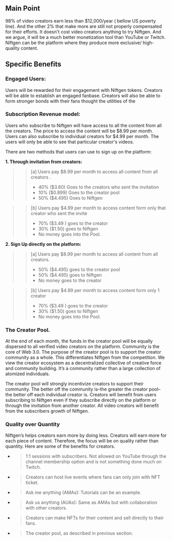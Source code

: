 ## Main Point

98% of video creators earn less than $12,000/year ( bellow US poverty line). And the other 2% that make more are still not properly compensated for their efforts. It doesn't cost video creators anything to try Niftgen. And we argue, it will be a much better monetization tool than YouTube or Twitch. Niftgen can be the platform where they produce more exclusive/ high-quality content.

## Specific Benefits

### Engaged Users:

Users will be rewarded for their engagement with Niftgen tokens. Creators will be able to establish an engaged fanbase. Creators will also be able to form stronger bonds with their fans thought the utilities of the

### Subscription Revenue model:

Users who subscribe to Niftgen will have access to all the content from all the creators. The price to access the content will be $8.99 per month. Users can also subscribe to individual creators for $4.99 per month. The users will only be able to see that particular creator's videos.

There are two methods that users can use to sign up on the platform:

**1. Through invitation from creators:**

> > [a] Users pay $8.99 per month to access all content from all creators .
> >
> > - 40% ($3.60) Goes to the creators who sent the invitation
> > - 10% ($0.899) Goes to the creator pool
> > - 50% ($4.495) Goes to Niftgen

> > [b] Users pay $4.99 per month to access content form only that creator who sent the invite
> >
> > - 70% ($3.49 ) goes to the creator
> > - 30% ($1.50) goes to Niftgen
> > - No money goes into the Pool.

**2. Sign Up directly on the platform:**

> > [a] Users pay $8.99 per month to access all content from all creators.
> >
> > - 50% ($4.495) goes to the creator pool
> > - 50% ($4.495) goes to Niftgen
> > - No money goes to the creator

> > [b] Users pay $4.99 per month to access content form only 1 creator
> >
> > - 70% ($3.49 ) goes to the creator
> > - 30% ($1.50) goes to Niftgen
> > - No money goes into the Pool.

### The Creator Pool.

At the end of each month, the funds in the creator pool will be equally dispersed to all verified video creators on the platform. Community is the core of Web 3.0. The purpose of the creator pool is to support the creator community as a whole. This differentiates Niftgen from the competition. We view the creator ecosystem as a decentralized collective of creative force and community building. It’s a community rather than a large collection of atomized individuals.

The creator pool will strongly incentivize creators to support their community. The better off the community is–the greater the creator pool–the better off each individual creator is. Creators will benefit from users subscribing to Niftgen even if they subscribe directly on the platform or through the invitation from another creator. All video creators will benefit from the subscribers growth of Niftgen.

### Quality over Quantity

Niftgen’s helps creators earn more by doing less. Creators will earn more for each piece of content. Therefore, the focus will be on quality rather than quantity.
Here are some of the benefits for creators.

- > 1:1 sessions with subscribers. Not allowed on YouTube through the channel membership option and is not something done much on Twitch.
- > Creators can host live events where fans can only join with NFT ticket.
- > Ask me anything (AMAs): Tutorials can be an example.
- > Ask us anything (AUAs): Same as AMAs but with collaboration with other creators.
- > Creators can make NFTs for their content and sell directly to their fans.
- > The creator pool, as described in previous section.
